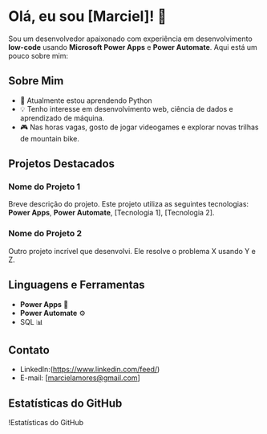 # Olá, eu sou [Marciel]! 👋

Sou um desenvolvedor apaixonado com experiência em desenvolvimento **low-code** usando **Microsoft Power Apps** e **Power Automate**. Aqui está um pouco sobre mim:

## Sobre Mim
- 🌱 Atualmente estou aprendendo Python 
- 💡 Tenho interesse em desenvolvimento web, ciência de dados e aprendizado de máquina.
- 🎮 Nas horas vagas, gosto de jogar videogames e explorar novas trilhas de mountain bike.

## Projetos Destacados
### Nome do Projeto 1
Breve descrição do projeto. Este projeto utiliza as seguintes tecnologias: **Power Apps**, **Power Automate**, [Tecnologia 1], [Tecnologia 2].

### Nome do Projeto 2
Outro projeto incrível que desenvolvi. Ele resolve o problema X usando Y e Z.

## Linguagens e Ferramentas
- **Power Apps** 🚀
- **Power Automate** ⚙️
- SQL 📊

## Contato
- LinkedIn:(https://www.linkedin.com/feed/)
- E-mail: [marcielamores@gmail.com]

## Estatísticas do GitHub
!Estatísticas do GitHub
